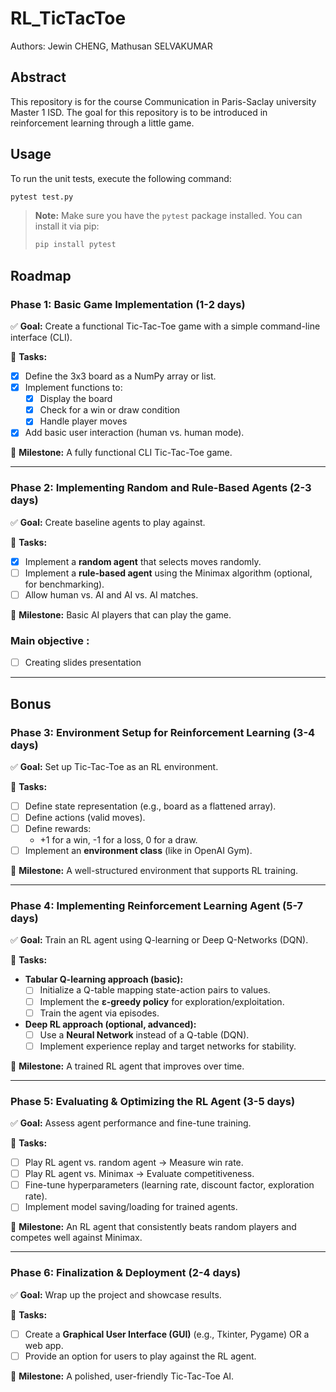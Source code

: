 # RL_TicTacToe

Authors: Jewin CHENG, Mathusan SELVAKUMAR

## Abstract
This repository is for the course Communication in Paris-Saclay university Master 1 ISD. The goal for this repository is to be introduced in reinforcement learning through a little game.

## Usage
To run the unit tests, execute the following command:
```bash
pytest test.py
```

> **Note:** Make sure you have the `pytest` package installed. You can install it via pip:
> ```bash
> pip install pytest
> ```

## Roadmap

### **Phase 1: Basic Game Implementation (1-2 days)**  
✅ **Goal:** Create a functional Tic-Tac-Toe game with a simple command-line interface (CLI).  

🔹 **Tasks:**  
- [X] Define the 3x3 board as a NumPy array or list.  
- [X] Implement functions to:  
  - [X] Display the board  
  - [X] Check for a win or draw condition  
  - [X] Handle player moves  
- [X] Add basic user interaction (human vs. human mode).  

🔹 **Milestone:** A fully functional CLI Tic-Tac-Toe game.  

---

### **Phase 2: Implementing Random and Rule-Based Agents (2-3 days)**  
✅ **Goal:** Create baseline agents to play against.  

🔹 **Tasks:**  
- [X] Implement a **random agent** that selects moves randomly.  
- [ ] Implement a **rule-based agent** using the Minimax algorithm (optional, for benchmarking).  
- [ ] Allow human vs. AI and AI vs. AI matches.  

🔹 **Milestone:** Basic AI players that can play the game.  

### Main objective :
- [ ] Creating slides presentation

---

## Bonus

### **Phase 3: Environment Setup for Reinforcement Learning (3-4 days)**  
✅ **Goal:** Set up Tic-Tac-Toe as an RL environment.  

🔹 **Tasks:**  
- [ ] Define state representation (e.g., board as a flattened array).  
- [ ] Define actions (valid moves).  
- [ ] Define rewards:  
  - +1 for a win, -1 for a loss, 0 for a draw.  
- [ ] Implement an **environment class** (like in OpenAI Gym).  

🔹 **Milestone:** A well-structured environment that supports RL training.  

---

### **Phase 4: Implementing Reinforcement Learning Agent (5-7 days)**  
✅ **Goal:** Train an RL agent using Q-learning or Deep Q-Networks (DQN).  

🔹 **Tasks:**  
- **Tabular Q-learning approach (basic):**  
  - [ ] Initialize a Q-table mapping state-action pairs to values.  
  - [ ] Implement the **ε-greedy policy** for exploration/exploitation.  
  - [ ] Train the agent via episodes.  

- **Deep RL approach (optional, advanced):**  
  - [ ] Use a **Neural Network** instead of a Q-table (DQN).  
  - [ ] Implement experience replay and target networks for stability.  

🔹 **Milestone:** A trained RL agent that improves over time.  

---

### **Phase 5: Evaluating & Optimizing the RL Agent (3-5 days)**  
✅ **Goal:** Assess agent performance and fine-tune training.  

🔹 **Tasks:**  
- [ ] Play RL agent vs. random agent → Measure win rate.  
- [ ] Play RL agent vs. Minimax → Evaluate competitiveness.  
- [ ] Fine-tune hyperparameters (learning rate, discount factor, exploration rate).  
- [ ] Implement model saving/loading for trained agents.  

🔹 **Milestone:** An RL agent that consistently beats random players and competes well against Minimax.  

---

### **Phase 6: Finalization & Deployment (2-4 days)**  
✅ **Goal:** Wrap up the project and showcase results.  

🔹 **Tasks:**  
- [ ] Create a **Graphical User Interface (GUI)** (e.g., Tkinter, Pygame) OR a web app.  
- [ ] Provide an option for users to play against the RL agent.  

🔹 **Milestone:** A polished, user-friendly Tic-Tac-Toe AI.  